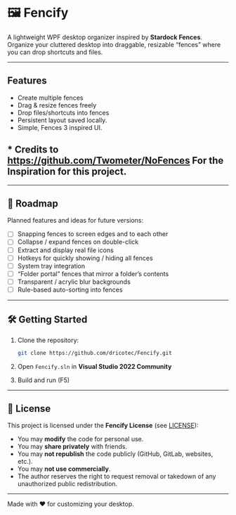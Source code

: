 # 🖼️ Fencify

A lightweight WPF desktop organizer inspired by **Stardock Fences**.
Organize your cluttered desktop into draggable, resizable “fences” where you can drop shortcuts and files.

---

## Features

* Create multiple fences
* Drag & resize fences freely
* Drop files/shortcuts into fences
* Persistent layout saved locally.
* Simple, Fences 3 inspired UI.
## * Credits to https://github.com/Twometer/NoFences For the Inspiration for this project.

---

## 🚧 Roadmap

Planned features and ideas for future versions:

* [ ] Snapping fences to screen edges and to each other
* [ ] Collapse / expand fences on double-click
* [ ] Extract and display real file icons
* [ ] Hotkeys for quickly showing / hiding all fences
* [ ] System tray integration
* [ ] “Folder portal” fences that mirror a folder’s contents
* [ ] Transparent / acrylic blur backgrounds
* [ ] Rule-based auto-sorting into fences

---

## 🛠️ Getting Started

1. Clone the repository:

   ```bash
   git clone https://github.com/dricotec/Fencify.git
   ```
2. Open `Fencify.sln` in **Visual Studio 2022 Community**
3. Build and run (F5)

---

## 📜 License

This project is licensed under the **Fencify License** (see [LICENSE](license.md)):

* You may **modify** the code for personal use.
* You may **share privately** with friends.
* You may **not republish** the code publicly (GitHub, GitLab, websites, etc.).
* You may **not use commercially**.
* The author reserves the right to request removal or takedown of any unauthorized public redistribution.

---

Made with ❤️ for customizing your desktop.

